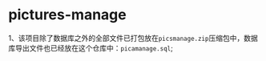 # pictures-manage

1、该项目除了数据库之外的全部文件已打包放在`picsmanage.zip`压缩包中，数据库导出文件也已经放在这个仓库中：`picamanage.sql`;
<br><br>

